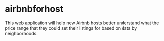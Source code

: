 # airbnbforhost
This web application will help new Airbnb hosts better understand what the price range that they could set their listings for based on data by neighborhoods.
